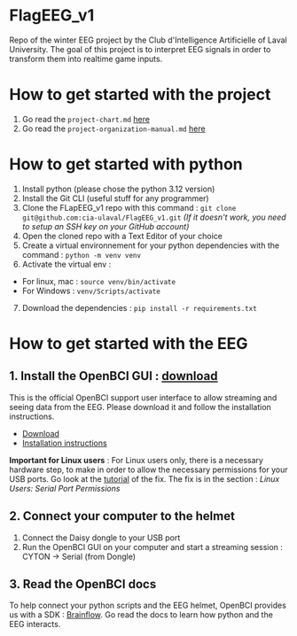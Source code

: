# FlagEEG_v1
Repo of the winter EEG project by the Club d'Intelligence Artificielle of Laval University. The goal of this project is to interpret EEG signals in order to transform them into realtime game inputs.


# How to get started with the project
1. Go read the `project-chart.md` [here](/management/project-chart.md)
2. Go read the `project-organization-manual.md` [here](/management/project-organization-manual.md)

# How to get started with python
1. Install python (please chose the python 3.12 version)
2. Install the Git CLI (useful stuff for any programmer)
3. Clone the FLapEEG_v1 repo with this command : 
```git clone git@github.com:cia-ulaval/FlagEEG_v1.git```
_(If it doesn't work, you need to setup an SSH key on your GitHub account)_
4. Open the cloned repo with a Text Editor of your choice
5. Create a virtual environnement for your python dependencies with the command : 
```python -m venv venv```
6. Activate the virtual env :
- For linux, mac : `source venv/bin/activate`
- For Windows : `venv/Scripts/activate`
7. Download the dependencies :
```pip install -r requirements.txt```

# How to get started with the EEG
## 1. Install the OpenBCI GUI : [download](https://openbci.com/downloads)
This is the official OpenBCI support user interface to allow streaming and seeing data from the EEG. Please download it and follow the installation instructions.
- [Download](https://openbci.com/downloads)
- [Installation instructions](https://docs.openbci.com/Software/OpenBCISoftware/GUIDocs/)

**Important for Linux users** : For Linux users only, there is a necessary hardware step, to make in order to allow the necessary permissions for your USB ports. Go look at the [tutorial](https://docs.openbci.com/Software/OpenBCISoftware/GUIDocs/#linux-users-serial-port-permissions) of the fix. The fix is in the section : _Linux Users: Serial Port Permissions_

## 2. Connect your computer to the helmet
1. Connect the Daisy dongle to your USB port
2. Run the OpenBCI GUI on your computer and start a streaming session : CYTON -> Serial (from Dongle) 

## 3. Read the OpenBCI docs
To help connect your python scripts and the EEG helmet, OpenBCI provides us with a SDK : [Brainflow](https://docs.openbci.com/ForDevelopers/SoftwareDevelopment/). Go read the docs to learn how python and the EEG interacts.



